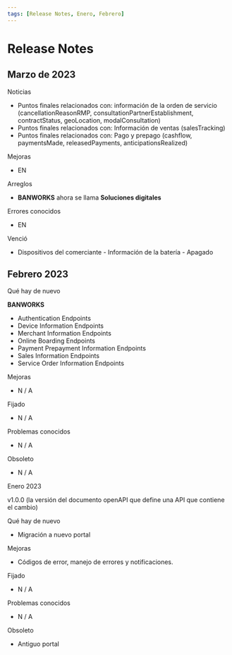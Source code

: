 ```yaml
---
tags: [Release Notes, Enero, Febrero]
---
```


# Release Notes

## Marzo de 2023


Noticias

- Puntos finales relacionados con: información de la orden de servicio (cancellationReasonRMP, consultationPartnerEstablishment, contractStatus, geoLocation, modalConsultation)
- Puntos finales relacionados con: Información de ventas (salesTracking)
- Puntos finales relacionados con: Pago y prepago (cashflow, paymentsMade, releasedPayments, anticipationsRealized)

Mejoras

- EN

Arreglos

- **BANWORKS** ahora se llama **Soluciones digitales**

Errores conocidos

- EN

Venció

- Dispositivos del comerciante - Información de la batería - Apagado

## Febrero 2023

Qué hay de nuevo

**BANWORKS**

- Authentication Endpoints
- Device Information Endpoints
- Merchant Information Endpoints
- Online Boarding Endpoints
- Payment Prepayment Information Endpoints
- Sales Information Endpoints
- Service Order Information Endpoints

Mejoras

- N / A

Fijado

- N / A

Problemas conocidos

- N / A

Obsoleto

- N / A

Enero 2023

v1.0.0 (la versión del documento openAPI que define una API que contiene el cambio)

Qué hay de nuevo

- Migración a nuevo portal

Mejoras

- Códigos de error, manejo de errores y notificaciones.

Fijado

- N / A

Problemas conocidos

- N / A

Obsoleto

- Antiguo portal
